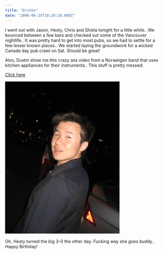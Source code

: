 ```yaml
---
title: "Drinks"
date: "2006-06-25T10:28:28.000Z"
---
```


I went out with Jason, Hesty, Chris and Shiela tonight for a little while.. We bounced between a few bars and checked out some of the Vancouver nightlife.. It was pretty hard to get into most pubs, so we had to settle for a few lesser known places.. We started laying the groundwork for a wicked Canada day pub crawl on Sat. Should be great!

Also, Dustin show me this crazy ass video from a Norweigen band that uses kitchen appliances for their instruments.. This stuff is pretty messed:

[Click here](http://www.youtube.com/watch?v=kf-lWYKbt6w)

[![Hesty](images/174369853_564ef82609.jpg)](http://www.flickr.com/photos/duanestorey/174369853/)

Oh, Hesty turned the big 3-0 the other day. Fucking way she goes buddy.. Happy Birthday!
